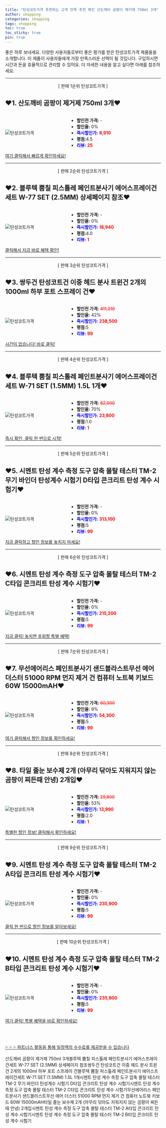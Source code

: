 ```yaml
---
title: "탄성코트가격 추천하는 고객 만족 추천 확인 산도깨비 곰팡이 제거제 750ml 3개"
author: shopping
categories: shopping
tags: shopping
toc: true
toc_sticky: true
pin: true
---
```

좋은 하루 보내세요. 다양한 사용자들로부터 좋은 평가를 받은 탄성코트가격 제품들을 소개합니다. 이 제품이 사용자들에게 가장 만족스러운 선택이 될 것입니다. 구입하시면 시간과 돈을 효율적으로 관리할 수 있어요. 더 자세한 내용을 알고 싶다면 아래를 참조하세요.

---
<p class="toplist" style="margin: 0 auto; display: block; width: fit-content;">[ 판매 1순위 탄성코트가격 ]</p>

<h2><strong>❤️1. 산도깨비 곰팡이 제거제 750ml 3개❤️</strong></h2>

<div style="display: flex; align-items: center;">
    <div style="flex: 0.4;">
        <img src="https://thumbnail10.coupangcdn.com/thumbnails/remote/230x230ex/image/vendor_inventory/9f43/6a8e91098125b6483a1914c01c7ddf6d0df8f18d20086836631a9156755a.jpg" alt="탄성코트가격" style="max-width: 100%;">
    </div>
    <div style="flex: 0.6; margin-left: 10px;">
        <ul>
            <li><strong>할인전 가격:</strong> <del style="color: red;">-</del></li>
            <li><strong>할인율:</strong> 0%</li>
            <li><span style='color:blue'><strong>즉시할인가:</strong></span> <span style='color:red'><strong>8,910</strong></span></li>
            <li><strong>평점:</strong>4.5</li>
            <li><span style='color:blue'><strong>리뷰:</strong></span> <span style='color:red'><strong>25</strong></span></li>
        </ul>
    </div>
</div>
<div class="center">
    <a href="https://selin100587001.github.io?lptag=AF9450613&subid=githubio&pageKey=4867756360&traceid=V0-153&itemId=6320860061&vendorItemId=73616307783" class="myButton">
        여기 클릭해서 빠르게 확인하세요!
    </a>
</div>


---
<p class="toplist" style="margin: 0 auto; display: block; width: fit-content;">[ 판매 2순위 탄성코트가격 ]</p>

<h2><strong>❤️2. 블루텍 뿜칠 피스톨레 페인트분사기 에어스프레이건세트 W-77 SET (2.5MM) 상세페이지 참조❤️</strong></h2>

<div style="display: flex; align-items: center;">
    <div style="flex: 0.4;">
        <img src="https://thumbnail9.coupangcdn.com/thumbnails/remote/230x230ex/image/vendor_inventory/60e7/91cec83e9acff24ec47996f2afc9653c5cdd28dcae7beb8b24c8c1b98c23.jpg" alt="탄성코트가격" style="max-width: 100%;">
    </div>
    <div style="flex: 0.6; margin-left: 10px;">
        <ul>
            <li><strong>할인전 가격:</strong> <del style="color: red;">-</del></li>
            <li><strong>할인율:</strong> 0%</li>
            <li><span style='color:blue'><strong>즉시할인가:</strong></span> <span style='color:red'><strong>18,940</strong></span></li>
            <li><strong>평점:</strong>4.0</li>
            <li><span style='color:blue'><strong>리뷰:</strong></span> <span style='color:red'><strong>1</strong></span></li>
        </ul>
    </div>
</div>
<div class="center">
    <a href="https://selin100587001.github.io?lptag=AF9450613&subid=githubio&pageKey=6386772475&traceid=V0-153&itemId=13594929503&vendorItemId=89360386145" class="myButton">
        클릭해서 지금 바로 혜택 확인!
    </a>
</div>


---
<p class="toplist" style="margin: 0 auto; display: block; width: fit-content;">[ 판매 3순위 탄성코트가격 ]</p>

<h2><strong>❤️3. 쌍두건 탄성코트건 이중 헤드 분사 트윈건 2개의 1000ml 하부 포트 스프레이 건❤️</strong></h2>

<div style="display: flex; align-items: center;">
    <div style="flex: 0.4;">
        <img src="https://thumbnail8.coupangcdn.com/thumbnails/remote/230x230ex/image/vendor_inventory/a400/f8e2354f56eb0863e207b587751e4608218848add9b1787fadf288d0b00a.png" alt="탄성코트가격" style="max-width: 100%;">
    </div>
    <div style="flex: 0.6; margin-left: 10px;">
        <ul>
            <li><strong>할인전 가격:</strong> <del style="color: red;">411,210</del></li>
            <li><strong>할인율:</strong> 42%</li>
            <li><span style='color:blue'><strong>즉시할인가:</strong></span> <span style='color:red'><strong>238,500</strong></span></li>
            <li><strong>평점:</strong>5</li>
            <li><span style='color:blue'><strong>리뷰:</strong></span> <span style='color:red'><strong>99</strong></span></li>
        </ul>
    </div>
</div>
<div class="center">
    <a href="https://selin100587001.github.io?lptag=AF9450613&subid=githubio&pageKey=6568571368&traceid=V0-153&itemId=14735596496&vendorItemId=87854600709" class="myButton">
        시간이 없습니다! 바로 클릭!
    </a>
</div>


---
<p class="toplist" style="margin: 0 auto; display: block; width: fit-content;">[ 판매 4순위 탄성코트가격 ]</p>

<h2><strong>❤️4. 블루텍 뿜칠 피스톨레 페인트분사기 에어스프레이건세트 W-71 SET (1.5MM) 1.5L 1개❤️</strong></h2>

<div style="display: flex; align-items: center;">
    <div style="flex: 0.4;">
        <img src="https://thumbnail10.coupangcdn.com/thumbnails/remote/230x230ex/image/vendor_inventory/8298/e5c2e98f59c8a5735e368a4ada6d10a3998bf1118555c365702f0c1800d5.jpg" alt="탄성코트가격" style="max-width: 100%;">
    </div>
    <div style="flex: 0.6; margin-left: 10px;">
        <ul>
            <li><strong>할인전 가격:</strong> <del style="color: red;">82,000</del></li>
            <li><strong>할인율:</strong> 70%</li>
            <li><span style='color:blue'><strong>즉시할인가:</strong></span> <span style='color:red'><strong>23,800</strong></span></li>
            <li><strong>평점:</strong>1.0</li>
            <li><span style='color:blue'><strong>리뷰:</strong></span> <span style='color:red'><strong>1</strong></span></li>
        </ul>
    </div>
</div>
<div class="center">
    <a href="https://selin100587001.github.io?lptag=AF9450613&subid=githubio&pageKey=6304592551&traceid=V0-153&itemId=13054613757&vendorItemId=90170641378" class="myButton">
        즉시 확인, 클릭 한 번으로 시작!
    </a>
</div>


---
<p class="toplist" style="margin: 0 auto; display: block; width: fit-content;">[ 판매 5순위 탄성코트가격 ]</p>

<h2><strong>❤️5. 시멘트 탄성 계수 측정 도구 압축 몰탈 테스터 TM-2 무기 바인더 탄성계수 시험기 D타입 콘크리트 탄성 계수 시험기❤️</strong></h2>

<div style="display: flex; align-items: center;">
    <div style="flex: 0.4;">
        <img src="https://thumbnail10.coupangcdn.com/thumbnails/remote/230x230ex/image/vendor_inventory/b8a7/63ae9757ab629c185f39e87ed11ea6de43365a44b57c4488e0392b2c98f0.jpg" alt="탄성코트가격" style="max-width: 100%;">
    </div>
    <div style="flex: 0.6; margin-left: 10px;">
        <ul>
            <li><strong>할인전 가격:</strong> <del style="color: red;">-</del></li>
            <li><strong>할인율:</strong> 0%</li>
            <li><span style='color:blue'><strong>즉시할인가:</strong></span> <span style='color:red'><strong>313,100</strong></span></li>
            <li><strong>평점:</strong>5</li>
            <li><span style='color:blue'><strong>리뷰:</strong></span> <span style='color:red'><strong>99</strong></span></li>
        </ul>
    </div>
</div>
<div class="center">
    <a href="https://selin100587001.github.io?lptag=AF9450613&subid=githubio&pageKey=7089028484&traceid=V0-153&itemId=17659109579&vendorItemId=86267154508" class="myButton">
        지금 클릭하고 할인 정보를 놓치지 마세요!
    </a>
</div>


---
<p class="toplist" style="margin: 0 auto; display: block; width: fit-content;">[ 판매 6순위 탄성코트가격 ]</p>

<h2><strong>❤️6. 시멘트 탄성 계수 측정 도구 압축 몰탈 테스터 TM-2 C타입 콘크리트 탄성 계수 시험기❤️</strong></h2>

<div style="display: flex; align-items: center;">
    <div style="flex: 0.4;">
        <img src="https://thumbnail10.coupangcdn.com/thumbnails/remote/230x230ex/image/vendor_inventory/b8a7/63ae9757ab629c185f39e87ed11ea6de43365a44b57c4488e0392b2c98f0.jpg" alt="탄성코트가격" style="max-width: 100%;">
    </div>
    <div style="flex: 0.6; margin-left: 10px;">
        <ul>
            <li><strong>할인전 가격:</strong> <del style="color: red;">-</del></li>
            <li><strong>할인율:</strong> 0%</li>
            <li><span style='color:blue'><strong>즉시할인가:</strong></span> <span style='color:red'><strong>215,200</strong></span></li>
            <li><strong>평점:</strong>5</li>
            <li><span style='color:blue'><strong>리뷰:</strong></span> <span style='color:red'><strong>99</strong></span></li>
        </ul>
    </div>
</div>
<div class="center">
    <a href="https://selin100587001.github.io?lptag=AF9450613&subid=githubio&pageKey=7399301779&traceid=V0-153&itemId=19148063651&vendorItemId=86283420139" class="myButton">
        지금 클릭! 놓치면 후회할 특별 혜택!
    </a>
</div>


---
<p class="toplist" style="margin: 0 auto; display: block; width: fit-content;">[ 판매 7순위 탄성코트가격 ]</p>

<h2><strong>❤️7. 무선에어리스 페인트분사기 샌드블라스트무선 에어 더스터 51000 RPM 먼지 제거 건 컴퓨터 노트북 키보드 60W 15000mAH❤️</strong></h2>

<div style="display: flex; align-items: center;">
    <div style="flex: 0.4;">
        <img src="https://thumbnail8.coupangcdn.com/thumbnails/remote/230x230ex/image/vendor_inventory/396b/8bada5b728215f92b1c5b2cf8e98d4e75c08e6c74a504b74290ec43e689d.jpg" alt="탄성코트가격" style="max-width: 100%;">
    </div>
    <div style="flex: 0.6; margin-left: 10px;">
        <ul>
            <li><strong>할인전 가격:</strong> <del style="color: red;">60,300</del></li>
            <li><strong>할인율:</strong> 9%</li>
            <li><span style='color:blue'><strong>즉시할인가:</strong></span> <span style='color:red'><strong>54,300</strong></span></li>
            <li><strong>평점:</strong>5</li>
            <li><span style='color:blue'><strong>리뷰:</strong></span> <span style='color:red'><strong>99</strong></span></li>
        </ul>
    </div>
</div>
<div class="center">
    <a href="https://selin100587001.github.io?lptag=AF9450613&subid=githubio&pageKey=7328980835&traceid=V0-153&itemId=18812060083&vendorItemId=90771539393" class="myButton">
        여기 클릭해서 할인 정보를 확인하세요!
    </a>
</div>


---
<p class="toplist" style="margin: 0 auto; display: block; width: fit-content;">[ 판매 8순위 탄성코트가격 ]</p>

<h2><strong>❤️8. 타일 줄눈 보수제 2개 (아무리 닦아도 지워지지 않는 곰팡이 찌든때 안녕) 2개입❤️</strong></h2>

<div style="display: flex; align-items: center;">
    <div style="flex: 0.4;">
        <img src="https://thumbnail8.coupangcdn.com/thumbnails/remote/230x230ex/image/vendor_inventory/2f6b/937264fca2943669de4015f3a68801b8031105d127f0cbbb02d6f0fa22f6.png" alt="탄성코트가격" style="max-width: 100%;">
    </div>
    <div style="flex: 0.6; margin-left: 10px;">
        <ul>
            <li><strong>할인전 가격:</strong> <del style="color: red;">29,800</del></li>
            <li><strong>할인율:</strong> 53%</li>
            <li><span style='color:blue'><strong>즉시할인가:</strong></span> <span style='color:red'><strong>13,990</strong></span></li>
            <li><strong>평점:</strong>2.0</li>
            <li><span style='color:blue'><strong>리뷰:</strong></span> <span style='color:red'><strong>1</strong></span></li>
        </ul>
    </div>
</div>
<div class="center">
    <a href="https://selin100587001.github.io?lptag=AF9450613&subid=githubio&pageKey=1587158872&traceid=V0-153&itemId=2712777284&vendorItemId=70703029673" class="myButton">
        특별한 할인 정보! 클릭해서 확인하세요!
    </a>
</div>


---
<p class="toplist" style="margin: 0 auto; display: block; width: fit-content;">[ 판매 9순위 탄성코트가격 ]</p>

<h2><strong>❤️9. 시멘트 탄성 계수 측정 도구 압축 몰탈 테스터 TM-2 A타입 콘크리트 탄성 계수 시험기❤️</strong></h2>

<div style="display: flex; align-items: center;">
    <div style="flex: 0.4;">
        <img src="https://thumbnail10.coupangcdn.com/thumbnails/remote/230x230ex/image/vendor_inventory/b8a7/63ae9757ab629c185f39e87ed11ea6de43365a44b57c4488e0392b2c98f0.jpg" alt="탄성코트가격" style="max-width: 100%;">
    </div>
    <div style="flex: 0.6; margin-left: 10px;">
        <ul>
            <li><strong>할인전 가격:</strong> <del style="color: red;">-</del></li>
            <li><strong>할인율:</strong> 0%</li>
            <li><span style='color:blue'><strong>즉시할인가:</strong></span> <span style='color:red'><strong>235,900</strong></span></li>
            <li><strong>평점:</strong>5</li>
            <li><span style='color:blue'><strong>리뷰:</strong></span> <span style='color:red'><strong>99</strong></span></li>
        </ul>
    </div>
</div>
<div class="center">
    <a href="https://selin100587001.github.io?lptag=AF9450613&subid=githubio&pageKey=7399301779&traceid=V0-153&itemId=19148063653&vendorItemId=86267154529" class="myButton">
        클릭 한 번으로 할인 정보를 알아보세요!
    </a>
</div>


---
<p class="toplist" style="margin: 0 auto; display: block; width: fit-content;">[ 판매 10순위 탄성코트가격 ]</p>

<h2><strong>❤️10. 시멘트 탄성 계수 측정 도구 압축 몰탈 테스터 TM-2 B타입 콘크리트 탄성 계수 시험기❤️</strong></h2>

<div style="display: flex; align-items: center;">
    <div style="flex: 0.4;">
        <img src="https://thumbnail10.coupangcdn.com/thumbnails/remote/230x230ex/image/vendor_inventory/b8a7/63ae9757ab629c185f39e87ed11ea6de43365a44b57c4488e0392b2c98f0.jpg" alt="탄성코트가격" style="max-width: 100%;">
    </div>
    <div style="flex: 0.6; margin-left: 10px;">
        <ul>
            <li><strong>할인전 가격:</strong> <del style="color: red;">-</del></li>
            <li><strong>할인율:</strong> 0%</li>
            <li><span style='color:blue'><strong>즉시할인가:</strong></span> <span style='color:red'><strong>235,900</strong></span></li>
            <li><strong>평점:</strong>5</li>
            <li><span style='color:blue'><strong>리뷰:</strong></span> <span style='color:red'><strong>99</strong></span></li>
        </ul>
    </div>
</div>
<div class="center">
    <a href="https://selin100587001.github.io?lptag=AF9450613&subid=githubio&pageKey=7399301779&traceid=V0-153&itemId=19148063652&vendorItemId=86267154524" class="myButton">
        여기 클릭! 특별 혜택을 바로 확인하세요!
    </a>
</div>

<br><br><br>[💦 💦 💦 파트너스 활동을 통해 일정액의 수수료를 제공받을 수 있습니다](https://link.coupang.com/a/bcpT2c)<br><br>산도깨비 곰팡이 제거제 750ml 3개블루텍 뿜칠 피스톨레 페인트분사기 에어스프레이건세트 W-77 SET (2.5MM) 상세페이지 참조쌍두건 탄성코트건 이중 헤드 분사 트윈건 2개의 1000ml 하부 포트 스프레이 건블루텍 뿜칠 피스톨레 페인트분사기 에어스프레이건세트 W-71 SET (1.5MM) 1.5L 1개시멘트 탄성 계수 측정 도구 압축 몰탈 테스터 TM-2 무기 바인더 탄성계수 시험기 D타입 콘크리트 탄성 계수 시험기시멘트 탄성 계수 측정 도구 압축 몰탈 테스터 TM-2 C타입 콘크리트 탄성 계수 시험기무선에어리스 페인트분사기 샌드블라스트무선 에어 더스터 51000 RPM 먼지 제거 건 컴퓨터 노트북 키보드 60W 15000mAH타일 줄눈 보수제 2개 (아무리 닦아도 지워지지 않는 곰팡이 찌든때 안녕) 2개입시멘트 탄성 계수 측정 도구 압축 몰탈 테스터 TM-2 A타입 콘크리트 탄성 계수 시험기시멘트 탄성 계수 측정 도구 압축 몰탈 테스터 TM-2 B타입 콘크리트 탄성 계수 시험기